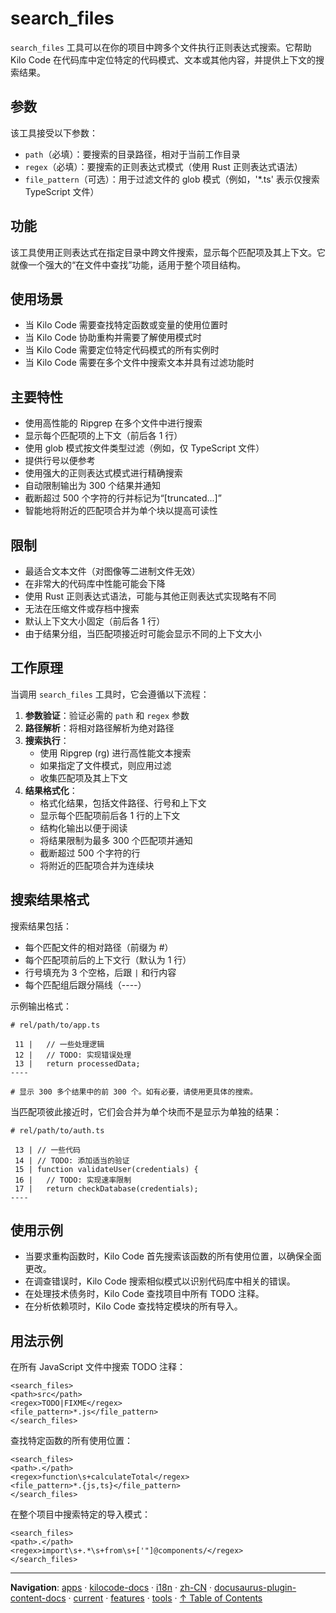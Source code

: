 # search_files

`search_files` 工具可以在你的项目中跨多个文件执行正则表达式搜索。它帮助 Kilo Code 在代码库中定位特定的代码模式、文本或其他内容，并提供上下文的搜索结果。

## 参数

该工具接受以下参数：

- `path`（必填）：要搜索的目录路径，相对于当前工作目录
- `regex`（必填）：要搜索的正则表达式模式（使用 Rust 正则表达式语法）
- `file_pattern`（可选）：用于过滤文件的 glob 模式（例如，'\*.ts' 表示仅搜索 TypeScript 文件）

## 功能

该工具使用正则表达式在指定目录中跨文件搜索，显示每个匹配项及其上下文。它就像一个强大的“在文件中查找”功能，适用于整个项目结构。

## 使用场景

- 当 Kilo Code 需要查找特定函数或变量的使用位置时
- 当 Kilo Code 协助重构并需要了解使用模式时
- 当 Kilo Code 需要定位特定代码模式的所有实例时
- 当 Kilo Code 需要在多个文件中搜索文本并具有过滤功能时

## 主要特性

- 使用高性能的 Ripgrep 在多个文件中进行搜索
- 显示每个匹配项的上下文（前后各 1 行）
- 使用 glob 模式按文件类型过滤（例如，仅 TypeScript 文件）
- 提供行号以便参考
- 使用强大的正则表达式模式进行精确搜索
- 自动限制输出为 300 个结果并通知
- 截断超过 500 个字符的行并标记为“[truncated...]”
- 智能地将附近的匹配项合并为单个块以提高可读性

## 限制

- 最适合文本文件（对图像等二进制文件无效）
- 在非常大的代码库中性能可能会下降
- 使用 Rust 正则表达式语法，可能与其他正则表达式实现略有不同
- 无法在压缩文件或存档中搜索
- 默认上下文大小固定（前后各 1 行）
- 由于结果分组，当匹配项接近时可能会显示不同的上下文大小

## 工作原理

当调用 `search_files` 工具时，它会遵循以下流程：

1. **参数验证**：验证必需的 `path` 和 `regex` 参数
2. **路径解析**：将相对路径解析为绝对路径
3. **搜索执行**：
    - 使用 Ripgrep (rg) 进行高性能文本搜索
    - 如果指定了文件模式，则应用过滤
    - 收集匹配项及其上下文
4. **结果格式化**：
    - 格式化结果，包括文件路径、行号和上下文
    - 显示每个匹配项前后各 1 行的上下文
    - 结构化输出以便于阅读
    - 将结果限制为最多 300 个匹配项并通知
    - 截断超过 500 个字符的行
    - 将附近的匹配项合并为连续块

## 搜索结果格式

搜索结果包括：

- 每个匹配文件的相对路径（前缀为 #）
- 每个匹配项前后的上下文行（默认为 1 行）
- 行号填充为 3 个空格，后跟 `|` 和行内容
- 每个匹配组后跟分隔线（----）

示例输出格式：

```
# rel/path/to/app.ts

 11 |   // 一些处理逻辑
 12 |   // TODO: 实现错误处理
 13 |   return processedData;
----

# 显示 300 多个结果中的前 300 个。如有必要，请使用更具体的搜索。

```

当匹配项彼此接近时，它们会合并为单个块而不是显示为单独的结果：

```
# rel/path/to/auth.ts

 13 | // 一些代码
 14 | // TODO: 添加适当的验证
 15 | function validateUser(credentials) {
 16 |   // TODO: 实现速率限制
 17 |   return checkDatabase(credentials);
----
```

## 使用示例

- 当要求重构函数时，Kilo Code 首先搜索该函数的所有使用位置，以确保全面更改。
- 在调查错误时，Kilo Code 搜索相似模式以识别代码库中相关的错误。
- 在处理技术债务时，Kilo Code 查找项目中所有 TODO 注释。
- 在分析依赖项时，Kilo Code 查找特定模块的所有导入。

## 用法示例

在所有 JavaScript 文件中搜索 TODO 注释：

```
<search_files>
<path>src</path>
<regex>TODO|FIXME</regex>
<file_pattern>*.js</file_pattern>
</search_files>
```

查找特定函数的所有使用位置：

```
<search_files>
<path>.</path>
<regex>function\s+calculateTotal</regex>
<file_pattern>*.{js,ts}</file_pattern>
</search_files>
```

在整个项目中搜索特定的导入模式：

```
<search_files>
<path>.</path>
<regex>import\s+.*\s+from\s+['"]@components/</regex>
</search_files>
```

---

**Navigation**: [apps](../../../../../../../../apps/) · [kilocode-docs](../../../../../../../apps/kilocode-docs/) · [i18n](../../../../../../apps/kilocode-docs/i18n/) · [zh-CN](../../../../../apps/kilocode-docs/i18n/zh-CN/) · [docusaurus-plugin-content-docs](../../../../apps/kilocode-docs/i18n/zh-CN/docusaurus-plugin-content-docs/) · [current](../../../apps/kilocode-docs/i18n/zh-CN/docusaurus-plugin-content-docs/current/) · [features](../../apps/kilocode-docs/i18n/zh-CN/docusaurus-plugin-content-docs/current/features/) · [tools](../apps/kilocode-docs/i18n/zh-CN/docusaurus-plugin-content-docs/current/features/tools/) · [↑ Table of Contents](#search-files)
